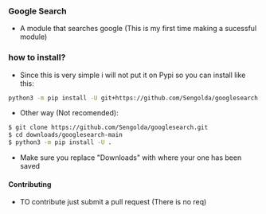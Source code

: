 ### Google Search
- A module that searches google (This is my first time making a sucessful module)
### how to install?
- Since this is very simple i will not put it on Pypi so you can install like this:
```bash
python3 -m pip install -U git+https://github.com/Sengolda/googlesearch
```
- Other way (Not recomended):
```bash
$ git clone https://github.com/Sengolda/googlesearch.git
$ cd downloads/googlesearch-main
$ python3 -m pip install -U .
```
- Make sure you replace "Downloads" with where your one has been saved
#### Contributing
- TO contribute just submit a pull request (There is no req)
